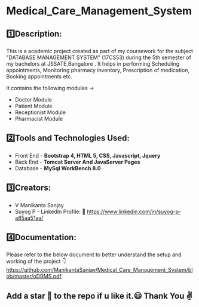 # Medical_Care_Management_System
## 1️⃣Description:
This is a academic project created as part of my coursework for the subject "DATABASE MANAGEMENT SYSTEM" (17CS53) during the 5th semester of my bachelors at JSSATE,Bangalore . It helps in performing Scheduling appointments, Monitoring pharmacy inventory, Prescription of medication, Booking appointments etc.

It contains the following modules ->
* Doctor Module 
* Patient Module
* Receptionist Module
* Pharmacist Module
## 2️⃣Tools and Technologies Used:
* Front End - <b> Bootstrap 4, HTML 5, CSS, Javascript, Jquery </b>
* Back End - <b> Tomcat Server And JavaServer Pages </b>
* Database - <b> MySql WorkBench 8.0 </b>
## 3️⃣Creators:
* V Manikanta Sanjay
* Suyog P - LinkedIn Profile: :link: https://www.linkedin.com/in/suyog-p-a85aa51aa/
## 4️⃣Documentation:
Please refer to the below document to better understand the setup and working of the project 👇
https://github.com/ManikantaSanjay/Medical_Care_Management_System/blob/master/oDBMS.pdf


## Add a star 🌟 to the repo if u like it.😃 Thank You ✌️

